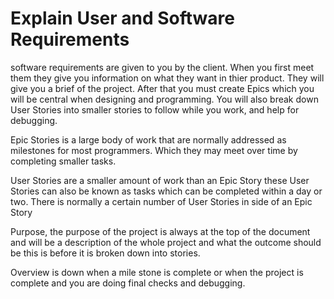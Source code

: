 # Explain User and Software Requirements


software requirements are given to you by the client. When you first meet them they give you information on what they want in thier product. They will give you a brief of the project. After that you must create Epics which you will be central when designing and programming. You will also break down User Stories into smaller stories to follow while you work, and help for debugging.

Epic Stories is a large body of work that are normally addressed as milestones for most programmers. Which they may meet over time by completing smaller tasks.

User Stories are a smaller amount of work than an Epic Story these User Stories can also be known as tasks which can be completed within a day or two. There is normally a certain number of User Stories in side of an Epic Story

Purpose, the purpose of the project is always at the top of the document and will be a description of the whole project and what the outcome should be this is before it is broken down into stories.

Overview is down when a mile stone is complete or when the project is complete and you are doing final checks and debugging.


